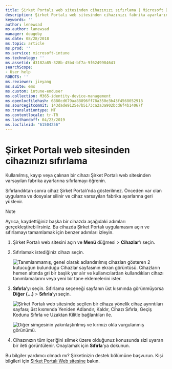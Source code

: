 ```yaml
---
title: Şirket Portalı web sitesinden cihazınızı sıfırlama | Microsoft Docs
description: Şirket Portalı web sitesinden cihazınızı fabrika ayarlarına sıfırlamayı öğrenin.
keywords: ''
author: lenewsad
ms.author: lanewsad
manager: dougeby
ms.date: 08/28/2018
ms.topic: article
ms.prod: ''
ms.service: microsoft-intune
ms.technology: ''
ms.assetid: d3182a85-328b-45b4-bf7a-9f6249984641
searchScope:
- User help
ROBOTS: ''
ms.reviewer: jieyang
ms.suite: ems
ms.custom: intune-enduser
ms.collection: M365-identity-device-management
ms.openlocfilehash: 6880cd679aa88896ff78a350e3b43f4568052918
ms.sourcegitcommit: 143dade9125e7b5173ca2a3a902bcd6f4b14067f
ms.translationtype: MT
ms.contentlocale: tr-TR
ms.lasthandoff: 04/23/2019
ms.locfileid: "61504256"
---
```

# <a name="reset-your-device-from-the-company-portal-website"></a>Şirket Portalı web sitesinden cihazınızı sıfırlama

Kullanılmış, kayıp veya çalınan bir cihazı Şirket Portalı web sitesinden varsayılan fabrika ayarlarına sıfırlamayı öğrenin.  

Sıfırlandıktan sonra cihaz Şirket Portalı’nda gösterilmez. Önceden var olan uygulama ve dosyalar silinir ve cihaz varsayılan fabrika ayarlarına geri yüklenir.

> [!Note]
> Ayrıca, kaydettiğiniz başka bir cihazda aşağıdaki adımları gerçekleştirebilirsiniz. Bu cihazda Şirket Portalı uygulamasını açın ve sıfırlamayı tamamlamak için benzer adımları izleyin.  

1. Şirket Portalı web sitesini açın ve __Menü__ düğmesi > __Cihazlar__’ı seçin.  

2. Sıfırlamak istediğiniz cihazı seçin.

    ![Tanımlanmamış, genel olarak adlandırılmış cihazları gösteren 2 kutucuğun bulunduğu Cihazlar sayfasının ekran görüntüsü. Cihazların hemen altında gri bir başlık yer alır ve kullanıcılardan kullandıkları cihazı tanımlamalarını veya yeni bir tane eklemelerini ister.](./media/rename-reset-device-step2-1808.png)  

3. **Sıfırla**’yı seçin. Sıfırlama seçeneği sayfanın üst kısmında görünmüyorsa **Diğer (...)** > **Sıfırla**’yı seçin.  

     ![Şirket Portalı web sitesinde seçilen bir cihaza yönelik cihaz ayrıntıları sayfası; üst kısmında Yeniden Adlandır, Kaldır, Cihazı Sıfırla, Geçiş Kodunu Sıfırla ve Uzaktan Kilitle bağlantıları ile. ](./media/rename-reset-device-1808.png)  

    ![Diğer simgesinin yakınlaştırılmış ve kırmızı okla vurgulanmış görünümü.](./media/rename-reset-device-step3-more-1808.png)  

4. Cihazınızın tüm içeriğini silmek üzere olduğunuz konusunda sizi uyaran bir ileti görüntülenir. Onaylamak için **Sıfırla**’ya dokunun.  

Bu bilgiler yardımcı olmadı mı? Şirketinizin destek bölümüne başvurun. Kişi bilgileri için [Şirket Portalı Web sitesine](https://go.microsoft.com/fwlink/?linkid=2010980) bakın.
